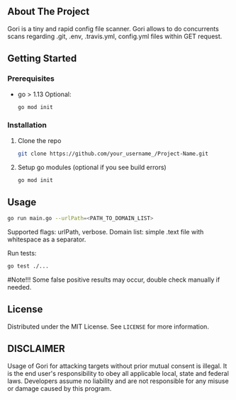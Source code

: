 ## About The Project

Gori is a tiny and rapid config file scanner. Gori allows to do concurrents scans regarding .git, .env, .travis.yml, config.yml files within GET request.

## Getting Started

### Prerequisites
* go > 1.13
Optional:
  ```sh
  go mod init
  ```

### Installation

1. Clone the repo
     ```sh
     git clone https://github.com/your_username_/Project-Name.git
     ```
2. Setup go modules (optional if you see build errors)
     ```sh
     go mod init
     ```

## Usage
```sh
go run main.go --urlPath=<PATH_TO_DOMAIN_LIST>
```
Supported flags: urlPath, verbose.
Domain list: simple .text file with whitespace as a separator.

Run tests:
```sh
go test ./...
```
#Note!!!
Some false positive results may occur, double check manually if needed.

## License

Distributed under the MIT License. See `LICENSE` for more information.


## DISCLAIMER

Usage of Gori for attacking targets without prior mutual consent is illegal. It is the end user's responsibility to obey all applicable local, state and federal laws. Developers assume no liability and are not responsible for any misuse or damage caused by this program.

